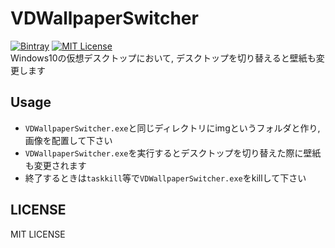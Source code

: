 # VDWallpaperSwitcher
[![Bintray](https://img.shields.io/badge/Download-0.1.0-green.svg)](https://github.com/kkrnt/VDWallpaperSwitcher/releases/download/v0.1.0/vdws_0.1.0.zip) [![MIT License](http://img.shields.io/badge/license-MIT-blue.svg?style=flat)](https://github.com/kkrnt/VDWallpaperSwitcher/blob/master/LICENSE)   
Windows10の仮想デスクトップにおいて, デスクトップを切り替えると壁紙も変更します

## Usage
- ```VDWallpaperSwitcher.exe```と同じディレクトリにimgというフォルダと作り, 画像を配置して下さい
- ```VDWallpaperSwitcher.exe```を実行するとデスクトップを切り替えた際に壁紙も変更されます
- 終了するときは```taskkill```等で```VDWallpaperSwitcher.exe```をkillして下さい

## LICENSE
MIT LICENSE
